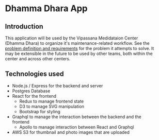 # Dhamma Dhara App

## Introduction
This application will be used by the Vipassana Medidataion Center (Dhamma Dhara) to organize it's maintenance-related workflow. See the [problem definition and requirements](./problem_definition_and_requirements.md) for the problem it attempts to solve. It may be extensible in the future to be used by other teams, both within the center and across other centers.

## Technologies used
- Node.js / Express for the backend and server
- Postgres Database
- React for the frontend
  - Redux to manage frontend state
  - D3 to manage SVG manipulation
  - Bootstrap for styling
- Graphql to manage the interaction between the backend and the frontend
  - Apollo to manage interaction between React and Graphql
- AWS S3 for thumbnail and photo images that are uploaded

